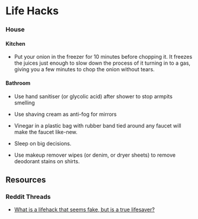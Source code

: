 # Life Hacks

### House

#### Kitchen

* Put your onion in the freezer for 10 minutes before chopping it. It freezes the juices just enough to slow down the process of it turning in to a gas, giving you a few minutes to chop the onion without tears.

#### Bathroom

* Use hand sanitiser \(or glycolic acid\) after shower to stop armpits smelling
* Use shaving cream as anti-fog for mirrors
* Vinegar in a plastic bag with rubber band tied around any faucet will make the faucet like-new.



* Sleep on big decisions.
* Use makeup remover wipes \(or denim, or dryer sheets\) to remove deodorant stains on shirts.

## Resources

### Reddit Threads

* [What is a lifehack that seems fake, but is a true lifesaver?](https://www.reddit.com/r/AskReddit/comments/mmaumi/what_is_a_lifehack_that_seems_fake_but_is_a_true/)

